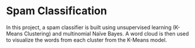 # Spam Classification

In this project, a spam classifier is built using unsupervised learning (K-Means Clustering) and multinomial Naïve Bayes. A word cloud is then used to visualize the words from each cluster from the K-Means model.
